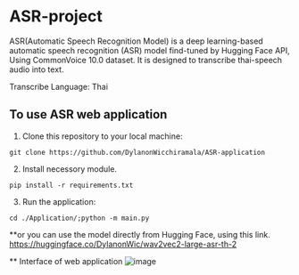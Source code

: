 # ASR-project

ASR(Automatic Speech Recognition Model) is a deep learning-based automatic speech recognition (ASR) model find-tuned by Hugging Face API, Using CommonVoice 10.0 dataset. It is designed to transcribe thai-speech audio into text.

Transcribe Language:
Thai

## To use ASR web application

1. Clone this repository to your local machine:
```
git clone https://github.com/DylanonWicchiramala/ASR-application
```
2. Install necessory module.
```
pip install -r requirements.txt
```
3. Run the application:
```
cd ./Application/;python -m main.py
```

**or you can use the model directly from Hugging Face, using this link.
https://huggingface.co/DylanonWic/wav2vec2-large-asr-th-2

** Interface of web application
![image](https://github.com/DylanonWicchiramala/ASR-application/assets/43574914/bc9db2ef-d9e7-431c-9731-c2fb1ab8c20c)


